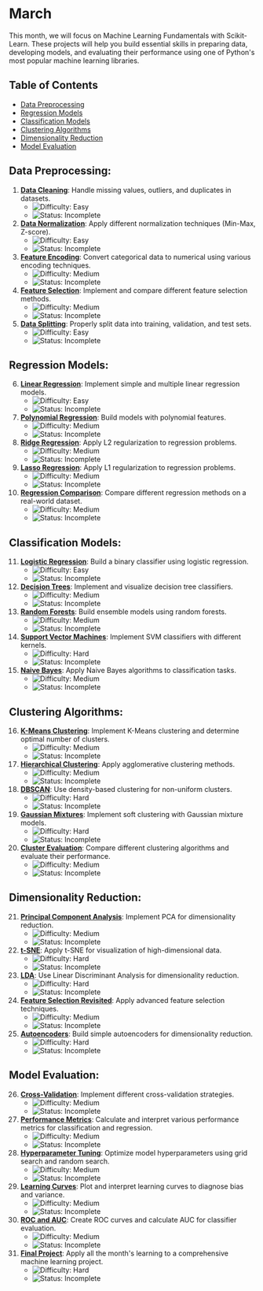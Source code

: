 # March

This month, we will focus on Machine Learning Fundamentals with Scikit-Learn. These projects will help you build essential skills in preparing data, developing models, and evaluating their performance using one of Python's most popular machine learning libraries.

## Table of Contents

- [Data Preprocessing](#data-preprocessing)
- [Regression Models](#regression-models)
- [Classification Models](#classification-models)
- [Clustering Algorithms](#clustering-algorithms)
- [Dimensionality Reduction](#dimensionality-reduction)
- [Model Evaluation](#model-evaluation)

## Data Preprocessing:

1. **[Data Cleaning](./0_Data-Preprocessing/Day01_DataCleaning/)**: Handle missing values, outliers, and duplicates in datasets.
   - ![Difficulty: Easy](https://img.shields.io/badge/Difficulty-Easy-brightgreen)
   - ![Status: Incomplete](https://img.shields.io/badge/Status-Incomplete-red)
2. **[Data Normalization](./0_Data-Preprocessing/Day02_DataNormalization/)**: Apply different normalization techniques (Min-Max, Z-score).
   - ![Difficulty: Easy](https://img.shields.io/badge/Difficulty-Easy-brightgreen)
   - ![Status: Incomplete](https://img.shields.io/badge/Status-Incomplete-red)
3. **[Feature Encoding](./0_Data-Preprocessing/Day03_FeatureEncoding/)**: Convert categorical data to numerical using various encoding techniques.
   - ![Difficulty: Medium](https://img.shields.io/badge/Difficulty-Medium-yellow)
   - ![Status: Incomplete](https://img.shields.io/badge/Status-Incomplete-red)
4. **[Feature Selection](./0_Data-Preprocessing/Day04_FeatureSelection/)**: Implement and compare different feature selection methods.
   - ![Difficulty: Medium](https://img.shields.io/badge/Difficulty-Medium-yellow)
   - ![Status: Incomplete](https://img.shields.io/badge/Status-Incomplete-red)
5. **[Data Splitting](./0_Data-Preprocessing/Day05_DataSplitting/)**: Properly split data into training, validation, and test sets.
   - ![Difficulty: Easy](https://img.shields.io/badge/Difficulty-Easy-brightgreen)
   - ![Status: Incomplete](https://img.shields.io/badge/Status-Incomplete-red)

## Regression Models:

6. **[Linear Regression](./1_Regression-Models/Day06_LinearRegression/)**: Implement simple and multiple linear regression models.
   - ![Difficulty: Easy](https://img.shields.io/badge/Difficulty-Easy-brightgreen)
   - ![Status: Incomplete](https://img.shields.io/badge/Status-Incomplete-red)
7. **[Polynomial Regression](./1_Regression-Models/Day07_PolynomialRegression/)**: Build models with polynomial features.
   - ![Difficulty: Medium](https://img.shields.io/badge/Difficulty-Medium-yellow)
   - ![Status: Incomplete](https://img.shields.io/badge/Status-Incomplete-red)
8. **[Ridge Regression](./1_Regression-Models/Day08_RidgeRegression/)**: Apply L2 regularization to regression problems.
   - ![Difficulty: Medium](https://img.shields.io/badge/Difficulty-Medium-yellow)
   - ![Status: Incomplete](https://img.shields.io/badge/Status-Incomplete-red)
9. **[Lasso Regression](./1_Regression-Models/Day09_LassoRegression/)**: Apply L1 regularization to regression problems.
   - ![Difficulty: Medium](https://img.shields.io/badge/Difficulty-Medium-yellow)
   - ![Status: Incomplete](https://img.shields.io/badge/Status-Incomplete-red)
10. **[Regression Comparison](./1_Regression-Models/Day10_RegressionComparison/)**: Compare different regression methods on a real-world dataset.
    - ![Difficulty: Medium](https://img.shields.io/badge/Difficulty-Medium-yellow)
    - ![Status: Incomplete](https://img.shields.io/badge/Status-Incomplete-red)

## Classification Models:

11. **[Logistic Regression](./2_Classification-Models/Day11_LogisticRegression/)**: Build a binary classifier using logistic regression.
    - ![Difficulty: Easy](https://img.shields.io/badge/Difficulty-Easy-brightgreen)
    - ![Status: Incomplete](https://img.shields.io/badge/Status-Incomplete-red)
12. **[Decision Trees](./2_Classification-Models/Day12_DecisionTrees/)**: Implement and visualize decision tree classifiers.
    - ![Difficulty: Medium](https://img.shields.io/badge/Difficulty-Medium-yellow)
    - ![Status: Incomplete](https://img.shields.io/badge/Status-Incomplete-red)
13. **[Random Forests](./2_Classification-Models/Day13_RandomForests/)**: Build ensemble models using random forests.
    - ![Difficulty: Medium](https://img.shields.io/badge/Difficulty-Medium-yellow)
    - ![Status: Incomplete](https://img.shields.io/badge/Status-Incomplete-red)
14. **[Support Vector Machines](./2_Classification-Models/Day14_SVM/)**: Implement SVM classifiers with different kernels.
    - ![Difficulty: Hard](https://img.shields.io/badge/Difficulty-Hard-red)
    - ![Status: Incomplete](https://img.shields.io/badge/Status-Incomplete-red)
15. **[Naive Bayes](./2_Classification-Models/Day15_NaiveBayes/)**: Apply Naive Bayes algorithms to classification tasks.
    - ![Difficulty: Medium](https://img.shields.io/badge/Difficulty-Medium-yellow)
    - ![Status: Incomplete](https://img.shields.io/badge/Status-Incomplete-red)

## Clustering Algorithms:

16. **[K-Means Clustering](./3_Clustering-Algorithms/Day16_KMeans/)**: Implement K-Means clustering and determine optimal number of clusters.
    - ![Difficulty: Medium](https://img.shields.io/badge/Difficulty-Medium-yellow)
    - ![Status: Incomplete](https://img.shields.io/badge/Status-Incomplete-red)
17. **[Hierarchical Clustering](./3_Clustering-Algorithms/Day17_HierarchicalClustering/)**: Apply agglomerative clustering methods.
    - ![Difficulty: Medium](https://img.shields.io/badge/Difficulty-Medium-yellow)
    - ![Status: Incomplete](https://img.shields.io/badge/Status-Incomplete-red)
18. **[DBSCAN](./3_Clustering-Algorithms/Day18_DBSCAN/)**: Use density-based clustering for non-uniform clusters.
    - ![Difficulty: Hard](https://img.shields.io/badge/Difficulty-Hard-red)
    - ![Status: Incomplete](https://img.shields.io/badge/Status-Incomplete-red)
19. **[Gaussian Mixtures](./3_Clustering-Algorithms/Day19_GaussianMixtures/)**: Implement soft clustering with Gaussian mixture models.
    - ![Difficulty: Hard](https://img.shields.io/badge/Difficulty-Hard-red)
    - ![Status: Incomplete](https://img.shields.io/badge/Status-Incomplete-red)
20. **[Cluster Evaluation](./3_Clustering-Algorithms/Day20_ClusterEvaluation/)**: Compare different clustering algorithms and evaluate their performance.
    - ![Difficulty: Medium](https://img.shields.io/badge/Difficulty-Medium-yellow)
    - ![Status: Incomplete](https://img.shields.io/badge/Status-Incomplete-red)

## Dimensionality Reduction:

21. **[Principal Component Analysis](./4_Dimensionality-Reduction/Day21_PCA/)**: Implement PCA for dimensionality reduction.
    - ![Difficulty: Medium](https://img.shields.io/badge/Difficulty-Medium-yellow)
    - ![Status: Incomplete](https://img.shields.io/badge/Status-Incomplete-red)
22. **[t-SNE](./4_Dimensionality-Reduction/Day22_tSNE/)**: Apply t-SNE for visualization of high-dimensional data.
    - ![Difficulty: Hard](https://img.shields.io/badge/Difficulty-Hard-red)
    - ![Status: Incomplete](https://img.shields.io/badge/Status-Incomplete-red)
23. **[LDA](./4_Dimensionality-Reduction/Day23_LDA/)**: Use Linear Discriminant Analysis for dimensionality reduction.
    - ![Difficulty: Hard](https://img.shields.io/badge/Difficulty-Hard-red)
    - ![Status: Incomplete](https://img.shields.io/badge/Status-Incomplete-red)
24. **[Feature Selection Revisited](./4_Dimensionality-Reduction/Day24_FeatureSelectionAdvanced/)**: Apply advanced feature selection techniques.
    - ![Difficulty: Medium](https://img.shields.io/badge/Difficulty-Medium-yellow)
    - ![Status: Incomplete](https://img.shields.io/badge/Status-Incomplete-red)
25. **[Autoencoders](./4_Dimensionality-Reduction/Day25_Autoencoders/)**: Build simple autoencoders for dimensionality reduction.
    - ![Difficulty: Hard](https://img.shields.io/badge/Difficulty-Hard-red)
    - ![Status: Incomplete](https://img.shields.io/badge/Status-Incomplete-red)

## Model Evaluation:

26. **[Cross-Validation](./5_Model-Evaluation/Day26_CrossValidation/)**: Implement different cross-validation strategies.
    - ![Difficulty: Medium](https://img.shields.io/badge/Difficulty-Medium-yellow)
    - ![Status: Incomplete](https://img.shields.io/badge/Status-Incomplete-red)
27. **[Performance Metrics](./5_Model-Evaluation/Day27_PerformanceMetrics/)**: Calculate and interpret various performance metrics for classification and regression.
    - ![Difficulty: Medium](https://img.shields.io/badge/Difficulty-Medium-yellow)
    - ![Status: Incomplete](https://img.shields.io/badge/Status-Incomplete-red)
28. **[Hyperparameter Tuning](./5_Model-Evaluation/Day28_HyperparameterTuning/)**: Optimize model hyperparameters using grid search and random search.
    - ![Difficulty: Medium](https://img.shields.io/badge/Difficulty-Medium-yellow)
    - ![Status: Incomplete](https://img.shields.io/badge/Status-Incomplete-red)
29. **[Learning Curves](./5_Model-Evaluation/Day29_LearningCurves/)**: Plot and interpret learning curves to diagnose bias and variance.
    - ![Difficulty: Medium](https://img.shields.io/badge/Difficulty-Medium-yellow)
    - ![Status: Incomplete](https://img.shields.io/badge/Status-Incomplete-red)
30. **[ROC and AUC](./5_Model-Evaluation/Day30_ROC_AUC/)**: Create ROC curves and calculate AUC for classifier evaluation.
    - ![Difficulty: Medium](https://img.shields.io/badge/Difficulty-Medium-yellow)
    - ![Status: Incomplete](https://img.shields.io/badge/Status-Incomplete-red)
31. **[Final Project](./5_Model-Evaluation/Day31_FinalProject/)**: Apply all the month's learning to a comprehensive machine learning project.
    - ![Difficulty: Hard](https://img.shields.io/badge/Difficulty-Hard-red)
    - ![Status: Incomplete](https://img.shields.io/badge/Status-Incomplete-red)
